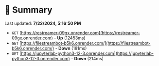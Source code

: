 # 📖 Summary
Last updated: **7/22/2024, 5:16:50 PM**

- `GET` [https://restreamer-09gx.onrender.com](https://restreamer-09gx.onrender.com) - **Up** (12453ms)
- `GET` [https://filestreambot-b5k6.onrender.com/](https://filestreambot-b5k6.onrender.com/) - **Down** (181ms)
- `GET` [https://jupyterlab-python3-12-3.onrender.com](https://jupyterlab-python3-12-3.onrender.com) - **Down** (214ms)
